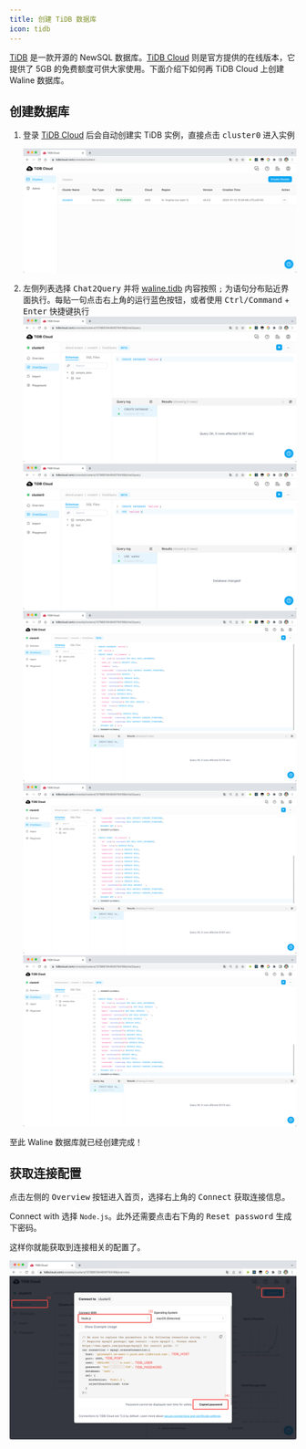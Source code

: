 ```yaml
---
title: 创建 TiDB 数据库
icon: tidb
---
```


[TiDB](https://github.com/pingcap/tidb) 是一款开源的 NewSQL 数据库。[TiDB Cloud](https://tidbcloud.com/) 则是官方提供的在线版本，它提供了 5GB 的免费额度可供大家使用。下面介绍下如何再 TiDB Cloud 上创建 Waline 数据库。

## 创建数据库

1. 登录 [TiDB Cloud](https://tidbcloud.com) 后会自动创建实 TiDB 实例，直接点击 <kbd>cluster0</kbd> 进入实例

   ![进入实例](../../assets/tidb-1.png)

2. 左侧列表选择 <kbd>Chat2Query</kbd> 并将 [waline.tidb](https://github.com/walinejs/waline/blob/main/assets/waline.tidb) 内容按照 `;` 为语句分布贴近界面执行。每贴一句点击右上角的<kbd>运行</kbd>蓝色按钮，或者使用 <kbd>Ctrl\/Command</kbd> + <kbd>Enter</kbd> 快捷键执行
   ![步骤1](../../assets/tidb-2.png)
   ![步骤2](../../assets/tidb-3.png)
   ![步骤3](../../assets/tidb-4.png)
   ![步骤4](../../assets/tidb-5.png)
   ![步骤5](../../assets/tidb-6.png)

至此 Waline 数据库就已经创建完成！

## 获取连接配置

点击左侧的 <kbd>Overview</kbd> 按钮进入首页，选择右上角的 <kbd>Connect</kbd> 获取连接信息。

Connect with 选择 `Node.js`。此外还需要点击右下角的 <kbd>Reset password</kbd> 生成下密码。

这样你就能获取到连接相关的配置了。

![获取链接配置](../../assets/tidb-7.png)
